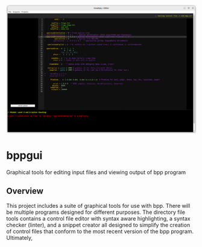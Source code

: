 ![Conphyig Editor](https://github.com/bpp/bppgui/blob/main/Editor.png)

# bppgui
Graphical tools for editing input files and viewing output of bpp program

## Overview
This project includes a suite of graphical tools for use with bpp. There will be multiple programs
designed for different purposes. The directory file tools contains a control file editor with syntax
aware highlighting, a syntax checker (linter), and a snippet creator all designed to simplify the
creation of control files that conform to the most recent version of the bpp program. Ultimately,


